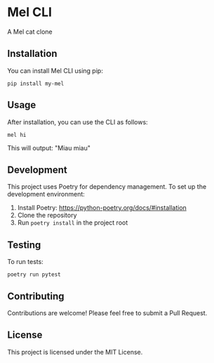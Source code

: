 # Mel CLI

A Mel cat clone

## Installation

You can install Mel CLI using pip:

```
pip install my-mel
```

## Usage

After installation, you can use the CLI as follows:

```
mel hi
```

This will output: "Miau miau"

## Development

This project uses Poetry for dependency management. To set up the development environment:

1. Install Poetry: https://python-poetry.org/docs/#installation
2. Clone the repository
3. Run `poetry install` in the project root

## Testing

To run tests:

```
poetry run pytest
```

## Contributing

Contributions are welcome! Please feel free to submit a Pull Request.

## License

This project is licensed under the MIT License.
